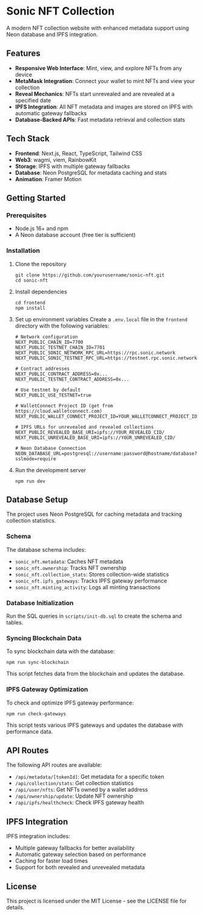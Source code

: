 # Sonic NFT Collection

A modern NFT collection website with enhanced metadata support using Neon database and IPFS integration.

## Features

- **Responsive Web Interface**: Mint, view, and explore NFTs from any device
- **MetaMask Integration**: Connect your wallet to mint NFTs and view your collection
- **Reveal Mechanics**: NFTs start unrevealed and are revealed at a specified date
- **IPFS Integration**: All NFT metadata and images are stored on IPFS with automatic gateway fallbacks
- **Database-Backed APIs**: Fast metadata retrieval and collection stats

## Tech Stack

- **Frontend**: Next.js, React, TypeScript, Tailwind CSS
- **Web3**: wagmi, viem, RainbowKit
- **Storage**: IPFS with multiple gateway fallbacks
- **Database**: Neon PostgreSQL for metadata caching and stats
- **Animation**: Framer Motion

## Getting Started

### Prerequisites

- Node.js 16+ and npm
- A Neon database account (free tier is sufficient)

### Installation

1. Clone the repository
   ```
   git clone https://github.com/yourusername/sonic-nft.git
   cd sonic-nft
   ```

2. Install dependencies
   ```
   cd frontend
   npm install
   ```

3. Set up environment variables
   Create a `.env.local` file in the `frontend` directory with the following variables:
   ```
   # Network configuration
   NEXT_PUBLIC_CHAIN_ID=7700
   NEXT_PUBLIC_TESTNET_CHAIN_ID=7701
   NEXT_PUBLIC_SONIC_NETWORK_RPC_URL=https://rpc.sonic.network
   NEXT_PUBLIC_SONIC_TESTNET_RPC_URL=https://testnet.rpc.sonic.network
   
   # Contract addresses
   NEXT_PUBLIC_CONTRACT_ADDRESS=0x...
   NEXT_PUBLIC_TESTNET_CONTRACT_ADDRESS=0x...
   
   # Use testnet by default
   NEXT_PUBLIC_USE_TESTNET=true
   
   # WalletConnect Project ID (get from https://cloud.walletconnect.com)
   NEXT_PUBLIC_WALLET_CONNECT_PROJECT_ID=YOUR_WALLETCONNECT_PROJECT_ID
   
   # IPFS URLs for unrevealed and revealed collections
   NEXT_PUBLIC_REVEALED_BASE_URI=ipfs://YOUR_REVEALED_CID/
   NEXT_PUBLIC_UNREVEALED_BASE_URI=ipfs://YOUR_UNREVEALED_CID/
   
   # Neon Database Connection
   NEON_DATABASE_URL=postgresql://username:password@hostname/database?sslmode=require
   ```

4. Run the development server
   ```
   npm run dev
   ```

## Database Setup

The project uses Neon PostgreSQL for caching metadata and tracking collection statistics.

### Schema

The database schema includes:

- `sonic_nft.metadata`: Caches NFT metadata
- `sonic_nft.ownership`: Tracks NFT ownership
- `sonic_nft.collection_stats`: Stores collection-wide statistics
- `sonic_nft.ipfs_gateways`: Tracks IPFS gateway performance
- `sonic_nft.minting_activity`: Logs all minting transactions

### Database Initialization

Run the SQL queries in `scripts/init-db.sql` to create the schema and tables.

### Syncing Blockchain Data

To sync blockchain data with the database:

```
npm run sync-blockchain
```

This script fetches data from the blockchain and updates the database.

### IPFS Gateway Optimization

To check and optimize IPFS gateway performance:

```
npm run check-gateways
```

This script tests various IPFS gateways and updates the database with performance data.

## API Routes

The following API routes are available:

- `/api/metadata/[tokenId]`: Get metadata for a specific token
- `/api/collection/stats`: Get collection statistics
- `/api/user/nfts`: Get NFTs owned by a wallet address
- `/api/ownership/update`: Update NFT ownership
- `/api/ipfs/healthcheck`: Check IPFS gateway health

## IPFS Integration

IPFS integration includes:

- Multiple gateway fallbacks for better availability
- Automatic gateway selection based on performance
- Caching for faster load times
- Support for both revealed and unrevealed metadata

## License

This project is licensed under the MIT License - see the LICENSE file for details. 